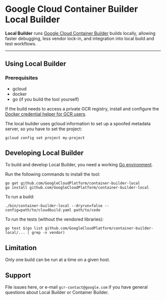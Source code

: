 # Google Cloud Container Builder Local Builder

**Local Builder** runs [Google Cloud Container Builder] builds locally, allowing faster debugging, less vendor lock-in,
and integration into local build and test workflows.

----

## Using Local Builder

### Prerequisites
- gcloud
- docker
- go (if you build the tool yourself)

If the build needs to access a private GCR registry, install and configure the
[Docker credential helper for GCR users](https://github.com/GoogleCloudPlatform/docker-credential-gcr).

The local builder uses gcloud information to set up a spoofed metadata server,
so you have to set the project:
```
gcloud config set project my-project
```

## Developing Local Builder

To build and develop Local Builder, you need a working [Go environment].

Run the following commands to install the tool:

```
go get github.com/GoogleCloudPlatform/container-builder-local
go install github.com/GoogleCloudPlatform/container-builder-local
```

To run a build:
```
./bin/container-builder-local --dryrun=false --config=path/to/cloudbuild.yaml path/to/code
```

To run the tests (without the vendored libraries):
```
go test $(go list github.com/GoogleCloudPlatform/container-builder-local/... | grep -v vendor)
```

## Limitation

Only one build can be run at a time on a given host.

## Support

File issues here, or e-mail `gcr-contact@google.com` if you have general
questions about Local Builder or Container Builder.

[Google Cloud Container Builder]: http://cloud.google.com/container-builder/
[Go environment]: https://golang.org/doc/install
